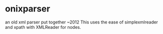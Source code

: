 # onixparser
an old xml parser put together ~2012
This uses the ease of simplexmlreader and xpath with XMLReader for nodes. 
